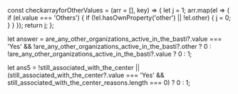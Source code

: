 <!-- for MCQ with 'Other' as option -->

const checkarrayforOtherValues = (arr = [], key) => {
let j = 1;
arr.map(el => {
if (el.value === 'Others') {
if (!el.hasOwnProperty('other') || !el.other) {
j = 0;
}
}
});
return j;
};

<!--scq On selecting Yes/No textbox opens up -->

let answer = are_any_other_organizations_active_in_the_basti?.value === 'Yes' &&
!are_any_other_organizations_active_in_the_basti?.other
? 0
: !are_any_other_organizations_active_in_the_basti?.value
? 0
: 1;

<!-- mcq on yes/ no / other -->

let ans5 =
!still_associated_with_the_center ||
(still_associated_with_the_center?.value === 'Yes' &&
still_associated_with_the_center_reasons.length === 0)
? 0
: 1;
